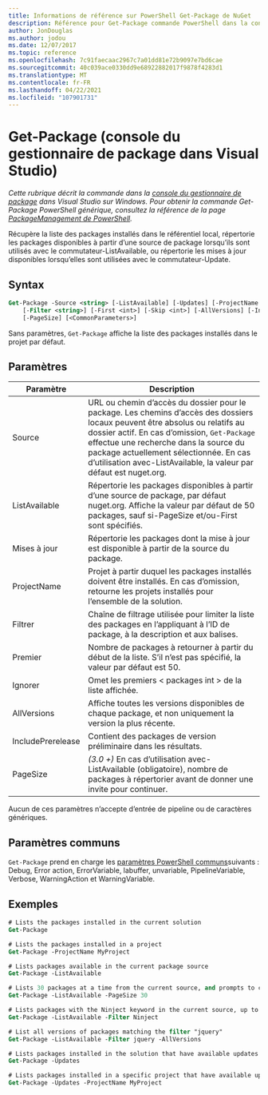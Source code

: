 ```yaml
---
title: Informations de référence sur PowerShell Get-Package de NuGet
description: Référence pour Get-Package commande PowerShell dans la console du gestionnaire de package NuGet dans Visual Studio.
author: JonDouglas
ms.author: jodou
ms.date: 12/07/2017
ms.topic: reference
ms.openlocfilehash: 7c91faecaac2967c7a01dd81e72b9097e7bd6cae
ms.sourcegitcommit: 40c039ace0330dd9e68922882017f9878f4283d1
ms.translationtype: MT
ms.contentlocale: fr-FR
ms.lasthandoff: 04/22/2021
ms.locfileid: "107901731"
---
```

# <a name="get-package-package-manager-console-in-visual-studio"></a>Get-Package (console du gestionnaire de package dans Visual Studio)

*Cette rubrique décrit la commande dans la [console du gestionnaire de package](../../consume-packages/install-use-packages-powershell.md) dans Visual Studio sur Windows. Pour obtenir la commande Get-Package PowerShell générique, consultez la référence de la page [PackageManagement de PowerShell](/powershell/module/packagemanagement).*

Récupère la liste des packages installés dans le référentiel local, répertorie les packages disponibles à partir d’une source de package lorsqu’ils sont utilisés avec le commutateur-ListAvailable, ou répertorie les mises à jour disponibles lorsqu’elles sont utilisées avec le commutateur-Update.

## <a name="syntax"></a>Syntax

```ps
Get-Package -Source <string> [-ListAvailable] [-Updates] [-ProjectName <string>]
    [-Filter <string>] [-First <int>] [-Skip <int>] [-AllVersions] [-IncludePrerelease]
    [-PageSize] [<CommonParameters>]
```

Sans paramètres, `Get-Package` affiche la liste des packages installés dans le projet par défaut.

## <a name="parameters"></a>Paramètres

| Paramètre | Description |
| --- | --- |
| Source | URL ou chemin d’accès du dossier pour le package. Les chemins d’accès des dossiers locaux peuvent être absolus ou relatifs au dossier actif. En cas d’omission, `Get-Package` effectue une recherche dans la source du package actuellement sélectionnée. En cas d’utilisation avec-ListAvailable, la valeur par défaut est nuget.org. |
| ListAvailable | Répertorie les packages disponibles à partir d’une source de package, par défaut nuget.org. Affiche la valeur par défaut de 50 packages, sauf si-PageSize et/ou-First sont spécifiés. |
| Mises à jour | Répertorie les packages dont la mise à jour est disponible à partir de la source du package. |
| ProjectName | Projet à partir duquel les packages installés doivent être installés. En cas d’omission, retourne les projets installés pour l’ensemble de la solution. |
| Filtrer | Chaîne de filtrage utilisée pour limiter la liste des packages en l’appliquant à l’ID de package, à la description et aux balises. |
| Premier | Nombre de packages à retourner à partir du début de la liste. S’il n’est pas spécifié, la valeur par défaut est 50. |
| Ignorer | Omet les premiers &lt; packages int &gt; de la liste affichée.  |
| AllVersions | Affiche toutes les versions disponibles de chaque package, et non uniquement la version la plus récente. |
| IncludePrerelease | Contient des packages de version préliminaire dans les résultats. |
| PageSize | *(3.0 +)* En cas d’utilisation avec-ListAvailable (obligatoire), nombre de packages à répertorier avant de donner une invite pour continuer. |

Aucun de ces paramètres n’accepte d’entrée de pipeline ou de caractères génériques.

## <a name="common-parameters"></a>Paramètres communs

`Get-Package` prend en charge les [paramètres PowerShell communs](/powershell/module/microsoft.powershell.core/about/about_commonparameters)suivants : Debug, Error action, ErrorVariable, labuffer, unvariable, PipelineVariable, Verbose, WarningAction et WarningVariable.

## <a name="examples"></a>Exemples

```ps
# Lists the packages installed in the current solution
Get-Package

# Lists the packages installed in a project
Get-Package -ProjectName MyProject

# Lists packages available in the current package source
Get-Package -ListAvailable

# Lists 30 packages at a time from the current source, and prompts to continue if more are available
Get-Package -ListAvailable -PageSize 30

# Lists packages with the Ninject keyword in the current source, up to 50
Get-Package -ListAvailable -Filter Ninject

# List all versions of packages matching the filter "jquery"
Get-Package -ListAvailable -Filter jquery -AllVersions

# Lists packages installed in the solution that have available updates
Get-Package -Updates

# Lists packages installed in a specific project that have available updates
Get-Package -Updates -ProjectName MyProject
```
